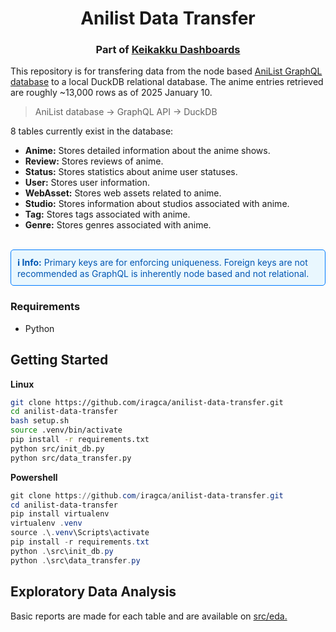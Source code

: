 <h1 align="center">Anilist Data Transfer</h1>
<h3 align="center">Part of <a href="https://github.com/iragca/keikakku-dashboards">Keikakku Dashboards</a></h3>

This repository is for transfering data from the node based [AniList GraphQL database](https://docs.anilist.co/) to
a local DuckDB relational database. The anime entries retrieved are roughly ~13,000 rows as of 2025 January 10.

> AniList database -> GraphQL API -> DuckDB

8 tables currently exist in the database:

- **Anime:** Stores detailed information about the anime shows.
- **Review:** Stores reviews of anime.
- **Status:** Stores statistics about anime user statuses.
- **User:** Stores user information.
- **WebAsset:** Stores web assets related to anime.
- **Studio:** Stores information about studios associated with anime.
- **Tag:** Stores tags associated with anime.
- **Genre:** Stores genres associated with anime.

<br>
 
<div style="border: 1px solid #007BFF; background-color: #E9F7FE; padding: 10px; border-radius: 5px; color: #0056b3;">
<strong>ℹ️ Info:</strong> Primary keys are for enforcing uniqueness. Foreign keys are not recommended as GraphQL is inherently node based and not relational.
</div>


### <a id="Requirements"></a>Requirements

- Python

## <a id="Getting-Started"></a>Getting Started

<div style="font-weight: bold; margin-bottom: 5px;">Linux</div>

```bash
git clone https://github.com/iragca/anilist-data-transfer.git
cd anilist-data-transfer
bash setup.sh
source .venv/bin/activate
pip install -r requirements.txt
python src/init_db.py
python src/data_transfer.py
```

<div style="font-weight: bold; margin-bottom: 5px;">Powershell</div>

```powershell
git clone https://github.com/iragca/anilist-data-transfer.git
cd anilist-data-transfer
pip install virtualenv
virtualenv .venv
source .\.venv\Scripts\activate
pip install -r requirements.txt
python .\src\init_db.py
python .\src\data_transfer.py
```

## <a id="EDA"></a>Exploratory Data Analysis

Basic reports are made for each table and are available on [src/eda.](https://github.com/iragca/anilist-data-transfer/tree/main/src)


